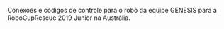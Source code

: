 Conexões e códigos de controle para o robô da equipe GENESIS para a RoboCupRescue 2019 Junior na Austrália.
